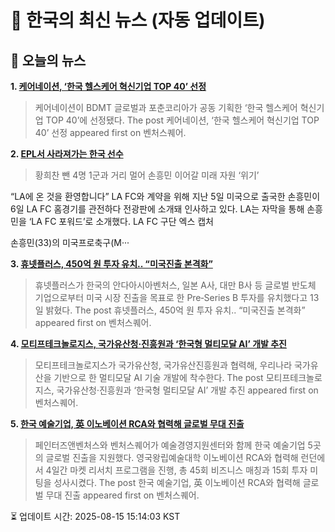 # 📢 한국의 최신 뉴스 (자동 업데이트)

## 📰 오늘의 뉴스
**1. [케어네이션, ‘한국 헬스케어 혁신기업 TOP 40’ 선정](https://www.venturesquare.net/998300)**
> 케어네이션이 BDMT 글로벌과 포춘코리아가 공동 기획한 ‘한국 헬스케어 혁신기업 TOP 40’에 선정됐다.
The post 케어네이션, ‘한국 헬스케어 혁신기업 TOP 40’ 선정 appeared first on 벤처스퀘어.

**2. [EPL서 사라져가는 한국 선수](https://www.khan.co.kr/article/202508062059025)**
> 황희찬 뺀 4명 1군과 거리 멀어
손흥민 이어갈 미래 자원 ‘위기’

“LA에 온 것을 환영합니다” LA FC와 계약을 위해 지난 5일 미국으로 출국한 손흥민이 6일 LA FC 홈경기를 관전하다 전광판에 소개돼 인사하고 있다. LA는 자막을 통해 손흥민을 ‘LA FC 포워드’로 소개했다. LA FC 구단 엑스 캡처

손흥민(33)의 미국프로축구(M···

**3. [휴넷플러스, 450억 원 투자 유치.. “미국진출 본격화”](https://www.venturesquare.net/999623)**
> 휴넷플러스가 한국의 안다아시아벤처스, 일본 A사, 대만 B사 등 글로벌 반도체 기업으로부터 미국 시장 진출을 목표로 한 Pre‑Series B 투자를 유치했다고 13일 밝혔다.
The post 휴넷플러스, 450억 원 투자 유치.. “미국진출 본격화” appeared first on 벤처스퀘어.

**4. [모티프테크놀로지스, 국가유산청·진흥원과 ‘한국형 멀티모달 AI’ 개발 추진](https://www.venturesquare.net/999806)**
> 모티프테크놀로지스가 국가유산청, 국가유산진흥원과 협력해, 우리나라 국가유산을 기반으로 한 멀티모달 AI 기술 개발에 착수한다.
The post 모티프테크놀로지스, 국가유산청·진흥원과 ‘한국형 멀티모달 AI’ 개발 추진 appeared first on 벤처스퀘어.

**5. [한국 예술기업, 英 이노베이션 RCA와 협력해 글로벌 무대 진출](https://www.venturesquare.net/996714)**
> 페인터즈앤벤처스와 벤처스퀘어가 예술경영지원센터와 함께 한국 예술기업 5곳의 글로벌 진출을 지원했다. 영국왕립예술대학 이노베이션 RCA와 협력해 런던에서 4일간 마켓 리서치 프로그램을 진행, 총 45회 비즈니스 매칭과 15회 투자 미팅을 성사시켰다.
The post 한국 예술기업, 英 이노베이션 RCA와 협력해 글로벌 무대 진출 appeared first on 벤처스퀘어.


⏳ 업데이트 시간: 2025-08-15 15:14:03 KST
